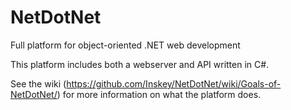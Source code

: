 # NetDotNet
Full platform for object-oriented .NET web development

This platform includes both a webserver and API written in C#.  

See the wiki (https://github.com/Inskey/NetDotNet/wiki/Goals-of-NetDotNet/) for more information on what the platform does.
